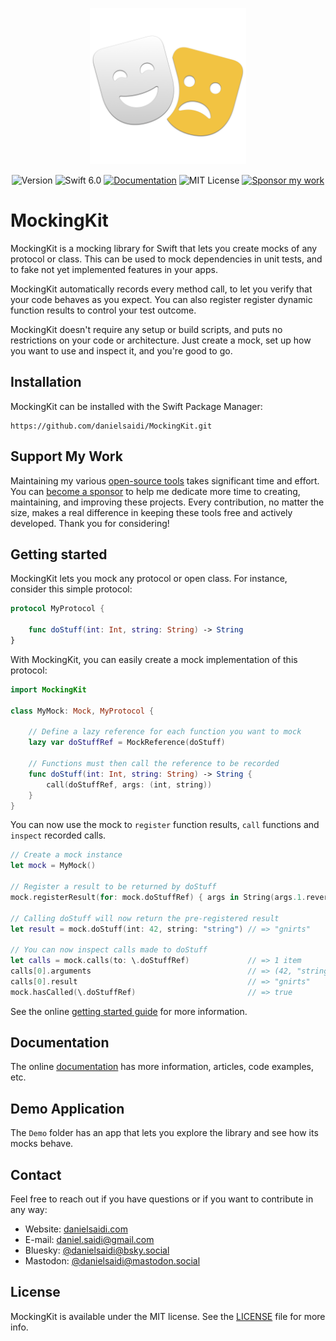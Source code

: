 <p align="center">
    <img src="Resources/Icon.png" alt="Project Icon" width="250" />
</p>

<p align="center">
    <img src="https://img.shields.io/github/v/release/danielsaidi/MockingKit?color=%2300550&sort=semver" alt="Version" />
    <img src="https://img.shields.io/badge/Swift-6.0-orange.svg" alt="Swift 6.0" />
    <a href="https://danielsaidi.github.io/MockingKit"><img src="https://img.shields.io/badge/documentation-web-blue.svg" alt="Documentation" /></a>
    <img src="https://img.shields.io/github/license/danielsaidi/MockingKit" alt="MIT License" />
    <a href="https://github.com/sponsors/danielsaidi"><img src="https://img.shields.io/badge/sponsor-GitHub-red.svg" alt="Sponsor my work" /></a>
</p>


# MockingKit

MockingKit is a mocking library for Swift that lets you create mocks of any protocol or class. This can be used to mock dependencies in unit tests, and to fake not yet implemented features in your apps.  

MockingKit automatically records every method call, to let you verify that your code behaves as you expect. You can also register register dynamic function results to control your test outcome.

MockingKit doesn't require any setup or build scripts, and puts no restrictions on your code or architecture. Just create a mock, set up how you want to use and inspect it, and you're good to go.



## Installation

MockingKit can be installed with the Swift Package Manager:

```
https://github.com/danielsaidi/MockingKit.git
```



## Support My Work

Maintaining my various [open-source tools][OpenSource] takes significant time and effort. You can [become a sponsor][Sponsors] to help me dedicate more time to creating, maintaining, and improving these projects. Every contribution, no matter the size, makes a real difference in keeping these tools free and actively developed. Thank you for considering!



## Getting started

MockingKit lets you mock any protocol or open class. For instance, consider this simple protocol:

```swift
protocol MyProtocol {

    func doStuff(int: Int, string: String) -> String
}
```

With MockingKit, you can easily create a mock implementation of this protocol: 

```swift
import MockingKit

class MyMock: Mock, MyProtocol {

    // Define a lazy reference for each function you want to mock
    lazy var doStuffRef = MockReference(doStuff)

    // Functions must then call the reference to be recorded
    func doStuff(int: Int, string: String) -> String {
        call(doStuffRef, args: (int, string))
    }
}
```

You can now use the mock to `register` function results, `call` functions and `inspect` recorded calls.

```swift
// Create a mock instance
let mock = MyMock()

// Register a result to be returned by doStuff
mock.registerResult(for: mock.doStuffRef) { args in String(args.1.reversed()) }

// Calling doStuff will now return the pre-registered result
let result = mock.doStuff(int: 42, string: "string") // => "gnirts"

// You can now inspect calls made to doStuff
let calls = mock.calls(to: \.doStuffRef)             // => 1 item
calls[0].arguments                                   // => (42, "string")
calls[0].result                                      // => "gnirts"
mock.hasCalled(\.doStuffRef)                         // => true
```

See the online [getting started guide][Getting-Started] for more information.



## Documentation

The online [documentation][Documentation] has more information, articles, code examples, etc. 



## Demo Application

The `Demo` folder has an app that lets you explore the library and see how its mocks behave.



## Contact

Feel free to reach out if you have questions or if you want to contribute in any way:

* Website: [danielsaidi.com][Website]
* E-mail: [daniel.saidi@gmail.com][Email]
* Bluesky: [@danielsaidi@bsky.social][Bluesky]
* Mastodon: [@danielsaidi@mastodon.social][Mastodon]



## License

MockingKit is available under the MIT license. See the [LICENSE][License] file for more info.



[Email]: mailto:daniel.saidi@gmail.com
[Website]: https://www.danielsaidi.com
[GitHub]: https://www.github.com/danielsaidi
[OpenSource]: https://danielsaidi.com/opensource
[Sponsors]: https://github.com/sponsors/danielsaidi

[Bluesky]: https://bsky.app/profile/danielsaidi.bsky.social
[Mastodon]: https://mastodon.social/@danielsaidi
[Twitter]: https://www.twitter.com/danielsaidi

[Documentation]: https://danielsaidi.github.io/MockingKit
[Getting-Started]: https://danielsaidi.github.io/MockingKit/documentation/mockingkit/getting-started
[License]: https://github.com/danielsaidi/MockingKit/blob/master/LICENSE
